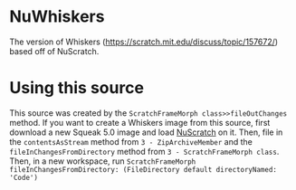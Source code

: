 # NuWhiskers
The version of Whiskers (https://scratch.mit.edu/discuss/topic/157672/) based off of NuScratch.

# Using this source
This source was created by the `ScratchFrameMorph class>>fileOutChanges` method. If you want to create a Whiskers image from this source, first download a new Squeak 5.0 image and load [NuScratch](http://www.squeaksource.com/NuScratch.html) on it. Then, file in the `contentsAsStream` method from `3 - ZipArchiveMember` and the `fileInChangesFromDirectory` method from `3 - ScratchFrameMorph class`. Then, in a new workspace, run `ScratchFrameMorph fileInChangesFromDirectory: (FileDirectory default directoryNamed: 'Code')`
